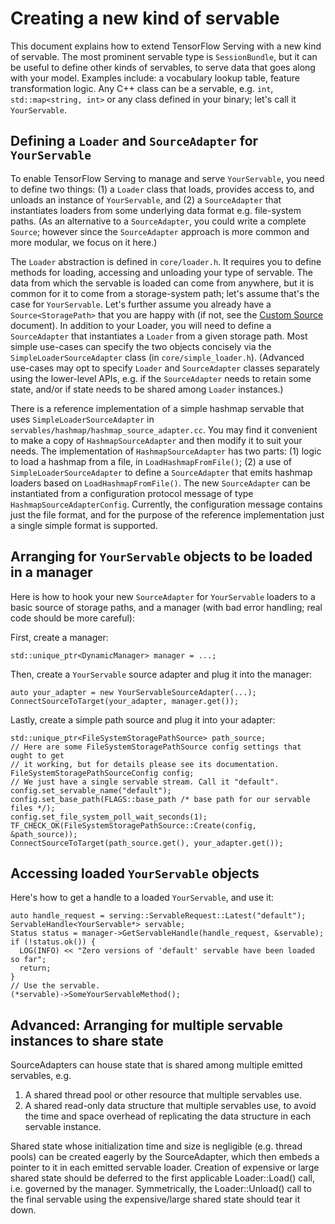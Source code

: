---
---
<style>hr{display:none;}</style>

# Creating a new kind of servable

This document explains how to extend TensorFlow Serving with a new kind of
servable. The most prominent servable type is `SessionBundle`, but it can be
useful to define other kinds of servables, to serve data that goes along with
your model. Examples include: a vocabulary lookup table, feature transformation
logic. Any C++ class can be a servable, e.g. `int`, `std::map<string, int>`
or any class defined in your binary; let's call it `YourServable`.

## Defining a `Loader` and `SourceAdapter` for `YourServable`

To enable TensorFlow Serving to manage and serve `YourServable`, you need to
define two things: (1) a `Loader` class that loads, provides access to, and
unloads an instance of `YourServable`, and (2) a `SourceAdapter` that
instantiates loaders from some underlying data format e.g. file-system paths.
(As an alternative to a `SourceAdapter`, you could write a complete `Source`;
however since the `SourceAdapter` approach is more common and more modular, we
focus on it here.)

The `Loader` abstraction is defined in `core/loader.h`. It requires you to
define methods for loading, accessing and unloading your type of servable. The
data from which the servable is loaded can come from anywhere, but it is common
for it to come from a storage-system path; let's assume that's the case for
`YourServable`. Let's further assume you already have a `Source<StoragePath>`
that you are happy with (if not, see the [Custom Source](custom_source)
document). In addition to your Loader, you will need to define a `SourceAdapter`
that instantiates a `Loader` from a given storage path. Most simple use-cases
can specify the two objects concisely via the `SimpleLoaderSourceAdapter` class
(in `core/simple_loader.h`). (Advanced use-cases may opt to specify `Loader`
and `SourceAdapter` classes separately using the lower-level APIs, e.g. if the
`SourceAdapter` needs to retain some state, and/or if state needs to be shared
among `Loader` instances.)

There is a reference implementation of a simple hashmap servable that uses
`SimpleLoaderSourceAdapter` in `servables/hashmap/hashmap_source_adapter.cc`.
You may find it convenient to make a copy of `HashmapSourceAdapter` and then
modify it to suit your needs. The implementation of `HashmapSourceAdapter` has
two parts: (1) logic to load a hashmap from a file, in `LoadHashmapFromFile()`;
(2) a use of `SimpleLoaderSourceAdapter` to define a `SourceAdapter` that emits
hashmap loaders based on `LoadHashmapFromFile()`. The new `SourceAdapter` can be
instantiated from a configuration protocol message of type
`HashmapSourceAdapterConfig`. Currently, the configuration message contains just
the file format, and for the purpose of the reference implementation just a
single simple format is supported.

## Arranging for `YourServable` objects to be loaded in a manager

Here is how to hook your new `SourceAdapter` for `YourServable` loaders to a
basic source of storage paths, and a manager (with bad error handling; real code
should be more careful):

First, create a manager:

~~~
std::unique_ptr<DynamicManager> manager = ...;
~~~

Then, create a `YourServable` source adapter and plug it into the manager:

~~~
auto your_adapter = new YourServableSourceAdapter(...);
ConnectSourceToTarget(your_adapter, manager.get());
~~~

Lastly, create a simple path source and plug it into your adapter:

~~~
std::unique_ptr<FileSystemStoragePathSource> path_source;
// Here are some FileSystemStoragePathSource config settings that ought to get
// it working, but for details please see its documentation.
FileSystemStoragePathSourceConfig config;
// We just have a single servable stream. Call it "default".
config.set_servable_name("default");
config.set_base_path(FLAGS::base_path /* base path for our servable files */);
config.set_file_system_poll_wait_seconds(1);
TF_CHECK_OK(FileSystemStoragePathSource::Create(config, &path_source));
ConnectSourceToTarget(path_source.get(), your_adapter.get());
~~~

## Accessing loaded `YourServable` objects

Here's how to get a handle to a loaded `YourServable`, and use it:

~~~
auto handle_request = serving::ServableRequest::Latest("default");
ServableHandle<YourServable*> servable;
Status status = manager->GetServableHandle(handle_request, &servable);
if (!status.ok()) {
  LOG(INFO) << "Zero versions of 'default' servable have been loaded so far";
  return;
}
// Use the servable.
(*servable)->SomeYourServableMethod();
~~~

## Advanced: Arranging for multiple servable instances to share state

SourceAdapters can house state that is shared among multiple emitted servables,
e.g.

  1. A shared thread pool or other resource that multiple servables use.
  2. A shared read-only data structure that multiple servables use, to avoid
     the time and space overhead of replicating the data structure in each
     servable instance.

Shared state whose initialization time and size is negligible (e.g. thread
pools) can be created eagerly by the SourceAdapter, which then embeds a pointer
to it in each emitted servable loader. Creation of expensive or large shared
state should be deferred to the first applicable Loader::Load() call, i.e.
governed by the manager. Symmetrically, the Loader::Unload() call to the
final servable using the expensive/large shared state should tear it down.
